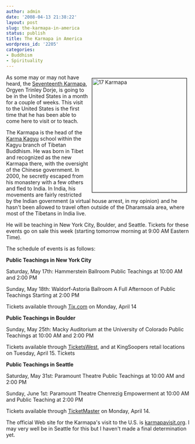 ```yaml
---
author: admin
date: '2008-04-13 21:38:22'
layout: post
slug: the-karmapa-in-america
status: publish
title: The Karmapa in America
wordpress_id: '2205'
categories:
- Buddhism
- Spirituality
---
```

<a href="http://www.flickr.com/photos/albill/2411952571/" title="17 Karmapa"><img src="http://farm3.static.flickr.com/2351/2411952571_2b2f7e53c9_o.jpg" width="258" height="311" border="1" hspace="10" vspace="10" align="right" alt="17 Karmapa" /></a> As some may or may not have heard, the <a href="http://www.kagyuoffice.org/karmapa.html">Seventeenth Karmapa</a>, Orgyen Trinley Dorje, is going to be in the United States in a month for a couple of weeks. This visit to the United States is the first time that he has been able to come here to visit or to teach.

The Karmapa is the head of the <a href="http://www.kagyuoffice.org/">Karma Kagyu</a> school within the Kagyu branch of Tibetan Buddhism.  He was born in Tibet and recognized as the new Karmapa there, with the oversight of the Chinese government. In 2000, he secretly escaped from his monastery with a few others and fled to India. In India, his movements are fairly restricted by the Indian government (a virtual house arrest, in my opinion) and he hasn't been allowed to travel often outside of the Dharamsala area, where most of the Tibetans in India live.

He will be teaching in New York City, Boulder, and Seattle. Tickets for these events go on sale this week (starting tomorrow morning at 9:00 AM Eastern Time).

The schedule of events is as follows:

<strong>Public Teachings in New York City</strong>

Saturday, May 17th:  Hammerstein Ballroom
Public Teachings at 10:00 AM and 2:00 PM

Sunday, May 18th:  Waldorf-Astoria Ballroom
A Full Afternoon of Public Teachings Starting at 2:00 PM

Tickets available through <a href="http://www.tix.com">Tix.com</a> on Monday, April 14

<strong>Public Teachings in Boulder</strong>

Sunday, May 25th:  Macky Auditorium at the University of Colorado
Public Teachings at 10:00 AM and 2:00 PM

Tickets available through <a href="http://ticketswest.rdln.com/">TicketsWest</a>, and at KingSoopers retail
locations on Tuesday, April 15. Tickets

<strong>Public Teachings in Seattle</strong>

Saturday, May 31st:  Paramount Theatre
Public Teachings at 10:00 AM and 2:00 PM

Sunday, June 1st:  Paramount Theatre
Chenrezig Empowerment at 10:00 AM and Public Teaching at 2:00 PM

Tickets available through <a href="http://www.ticketmaster.com/">TicketMaster</a> on Monday, April 14.

The official Web site for the Karmapa's visit to the U.S. is <a href="http://www.karmapavisit.org">karmapavisit.org</a>. I may very well be in Seattle for this but I haven't made a final determination yet.

